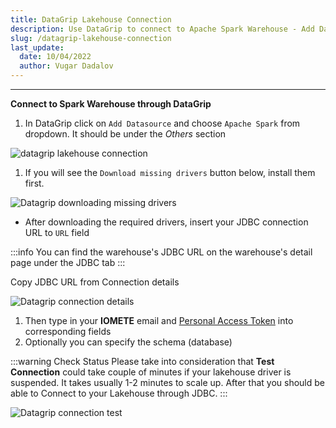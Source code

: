 ```yaml
---
title: DataGrip Lakehouse Connection
description: Use DataGrip to connect to Apache Spark Warehouse - Add Datasource, download missing drivers, insert JDBC URL, enter user and password, optionally specify schema.
slug: /datagrip-lakehouse-connection
last_update:
  date: 10/04/2022
  author: Vugar Dadalov
---
```


---

**Connect to Spark Warehouse through DataGrip**

1. In DataGrip click on `Add Datasource` and choose `Apache Spark` from dropdown. It should be under the _Others_ section

![datagrip lakehouse connection](/img/misc/datagrip-connection-details.png)

1. If you will see the `Download missing drivers` button below, install them first.

![Datagrip downloading missing drivers](/img/misc/datagrip-downloading-missing-files.png)

- After downloading the required drivers, insert your JDBC connection URL to `URL` field

:::info
You can find the warehouse's JDBC URL on the warehouse's detail page under the JDBC tab
:::

Copy JDBC URL from Connection details

![Datagrip connection details](/img/misc/datagrip-connection-details.png)

1. Then type in your **IOMETE** email and [Personal Access Token](/user-guide/create-a-personal-access-token) into corresponding fields
2. Optionally you can specify the schema (database)

:::warning Check Status
Please take into consideration that **Test Connection** could take couple of minutes if your lakehouse driver is suspended. It takes usually 1-2 minutes to scale up. After that you should be able to Connect to your Lakehouse through JDBC.
:::

![Datagrip connection test](/img/misc/datagrip-connection-tests-2.png)
